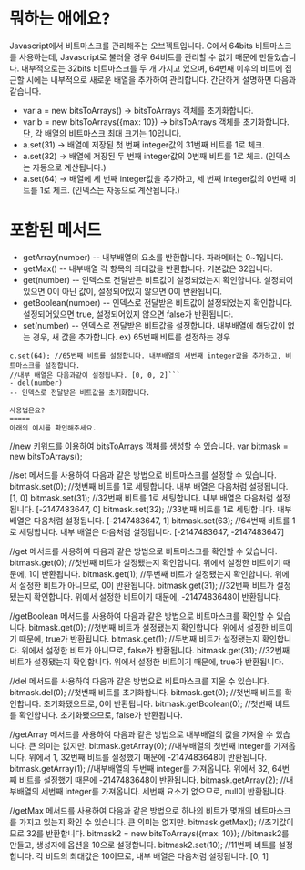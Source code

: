 뭐하는 애에요?
=====
Javascript에서 비트마스크를 관리해주는 오브젝트입니다. C에서 64bits 비트마스크를 사용하는데, Javascript로 불러올 경우 64비트를 관리할 수 없기 때문에 만들었습니다. 내부적으로는 32bits 비트마스크를 두 개 가지고 있으며, 64번째 이후의 비트에 접근할 시에는 내부적으로 새로운 배열을 추가하여 관리합니다. 간단하게 설명하면 다음과 같습니다.
- var a = new bitsToArrays() -> bitsToArrays 객체를 초기화합니다.
- var b = new bitsToArrays({max: 10}) -> bitsToArrays 객체를 초기화합니다. 단, 각 배열의 비트마스크 최대 크기는 10입니다.
- a.set(31) -> 배열에 저장된 첫 번째 integer값의 31번째 비트를 1로 체크.
- a.set(32) -> 배열에 저장된 두 번째 integer값의 0번째 비트를 1로 체크. (인덱스는 자동으로 계산됩니다.)
- a.set(64) -> 배열에 세 번째 integer값을 추가하고, 세 번째 integer값의 0번째 비트를 1로 체크. (인덱스는 자동으로 계산됩니다.)

포함된 메서드
=====
- getArray(number)
-- 내부배열의 요소를 반환합니다. 파라메터는 0~1입니다.
- getMax()
-- 내부배열 각 항목의 최대값을 반환합니다. 기본값은 32입니다.
- get(number)
-- 인덱스로 전달받은 비트값이 설정되었는지 확인합니다. 설정되어있으면 0이 아닌 값이, 설정되어있지 않으면 0이 반환됩니다.
- getBoolean(number)
-- 인덱스로 전달받은 비트값이 설정되었는지 확인합니다. 설정되어있으면 true, 설정되어있지 않으면 false가 반환됩니다.
- set(number)
-- 인덱스로 전달받은 비트값을 설정합니다. 내부배열에 해당값이 없는 경우, 새 값을 추가합니다.
ex) 65번째 비트를 설정하는 경우
```var c = new bitsToArray();
c.set(64); //65번째 비트를 설정합니다. 내부배열의 새번째 integer값을 추가하고, 비트마스크를 설정합니다.
//내부 배열은 다음과같이 설정됩니다. [0, 0, 2]```
- del(number)
-- 인덱스로 전달받은 비트값을 초기화합니다.

사용법은요?
=====
아래의 예시를 확인해주세요.
```
//new 키워드를 이용하여 bitsToArrays 객체를 생성할 수 있습니다.
var bitmask = new bitsToArrays();

//set 메서드를 사용하여 다음과 같은 방법으로 비트마스크를 설정할 수 있습니다.
bitmask.set(0); //첫번째 비트를 1로 세팅합니다. 내부 배열은 다음처럼 설정됩니다. [1, 0]
bitmask.set(31); //32번째 비트를 1로 세팅합니다. 내부 배열은 다음처럼 설정됩니다. [-2147483647, 0]
bitmask.set(32); //33번째 비트를 1로 세팅합니다. 내부 배열은 다음처럼 설정됩니다. [-2147483647, 1]
bitmask.set(63); //64번째 비트를 1로 세팅합니다. 내부 배열은 다음처럼 설정됩니다. [-2147483647, -2147483647]

//get 메서드를 사용하여 다음과 같은 방법으로 비트마스크를 확인할 수 있습니다.
bitmask.get(0); //첫번째 비트가 설정됐는지 확인합니다. 위에서 설정한 비트이기 때문에, 1이 반환됩니다.
bitmask.get(1); //두번째 비트가 설정됐는지 확인합니다. 위에서 설정한 비트가 아니므로, 0이 반환됩니다.
bitmask.get(31); //32번째 비트가 설정됐는지 확인합니다. 위에서 설정한 비트이기 때문에, -2147483648이 반환됩니다.

//getBoolean 메서드를 사용하여 다음과 같은 방법으로 비트마스크를 확인할 수 있습니다.
bitmask.get(0); //첫번째 비트가 설정됐는지 확인합니다. 위에서 설정한 비트이기 때문에, true가 반환됩니다.
bitmask.get(1); //두번째 비트가 설정됐는지 확인합니다. 위에서 설정한 비트가 아니므로, false가 반환됩니다.
bitmask.get(31); //32번째 비트가 설정됐는지 확인합니다. 위에서 설정한 비트이기 때문에, true가 반환됩니다.

//del 메서드를 사용하여 다음과 같은 방법으로 비트마스크를 지울 수 있습니다.
bitmask.del(0); //첫번째 비트를 초기화합니다.
bitmask.get(0); //첫번째 비트를 확인합니다. 초기화됐으므로, 0이 반환됩니다.
bitmask.getBoolean(0); //첫번째 비트를 확인합니다. 초기화됐으므로, false가 반환됩니다.

//getArray 메서드를 사용하여 다음과 같은 방법으로 내부배열의 값을 가져올 수 있습니다. 큰 의미는 없지만.
bitmask.getArray(0); //내부배열의 첫번째 integer를 가져옵니다. 위에서 1, 32번째 비트를 설정했기 때문에 -2147483648이 반환됩니다.
bitmask.getArray(1); //내부배열의 두번째 integer를 가져옵니다. 위에서 32, 64번째 비트를 설정했기 때문에 -2147483648이 반환됩니다.
bitmask.getArray(2); //내부배열의 세번째 integer를 가져옵니다. 세번째 요소가 없으므로, null이 반환됩니다.

//getMax 메서드를 사용하여 다음과 같은 방법으로 하나의 비트가 몇개의 비트마스크를 가지고 있는지 확인 수 있습니다. 큰 의미는 없지만.
bitmask.getMax(); //초기값이므로 32를 반환합니다.
bitmask2 = new bitsToArrays({max: 10}); //bitmask2를 만들고, 생성자에 옵션을 10으로 설정합니다.
bitmask2.set(10); //11번째 비트를 설정합니다. 각 비트의 최대값은 10이므로, 내부 배열은 다음처럼 설정됩니다. [0, 1]
```
